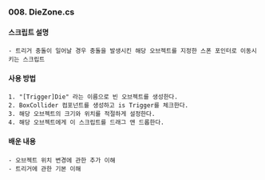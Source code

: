 ### 008. DieZone.cs

#### 스크립트 설명 
	- 트리거 충돌이 일어날 경우 충돌을 발생시킨 해당 오브젝트를 지정한 스폰 포인터로 이동시키는 스크립트


#### 사용 방법
	1. "[Trigger]Die" 라는 이름으로 빈 오브젝트를 생성한다.
	2. BoxCollider 컴포넌트를 생성하고 is Trigger를 체크한다.
	3. 해당 오브젝트의 크기와 위치를 적절하게 설정한다. 
	4. 해당 오브젝트에게 이 스크립트를 드래그 앤 드롭한다.


#### 배운 내용 
	- 오브젝트 위치 변경에 관한 추가 이해
	- 트리거에 관한 기본 이해